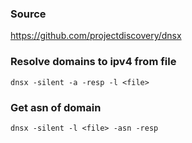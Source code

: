 ### Source
https://github.com/projectdiscovery/dnsx

### Resolve domains to ipv4 from file
```
dnsx -silent -a -resp -l <file>
```

### Get asn of domain
```
dnsx -silent -l <file> -asn -resp
```

